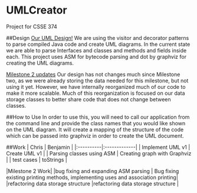 # UMLCreator
Project for CSSE 374

##Design
[Our UML Design!](./Milestone_1_UML.png)
We are using the visitor and decorator patterns to parse compiled Java code and create UML diagrams.  In the current state we are able to parse Interfaces and classes and methods and fields inside each.
This project uses ASM for bytecode parsing and dot by graphviz for creating the UML diagrams.

[Milestone 2 updates](./Milestone_2_UML.png)
Our design has not changes much since Milestone two, as we were already storing the data needed for this milestone, but not using it yet. However, we have internally reorganized much of our code to make it more scalable. Much of this reorganization is focused on our data storage classes to better share code that does not change between classes. 

##How to Use
In order to use this, you will need to call our application from the command line and provide the class names that you would like shown on the UML diagram.  It will create a mapping of the structure of the code which can be passed into graphviz in order to create the UML document.

##Work
| Chris  |      Benjamin  |
|:----------|:-------------|
| Implement UML v1 |  Create UML v1 | 
| Parsing classes using ASM | Creating graph with Graphviz |
| test cases | toStrings |

|Milestone 2 Work|
|bug fixing and expanding ASM parsing | Bug fixing existing printing methods, implementing uses and association printing|
|refactoring data storage structure |refactoring data storage structure |

